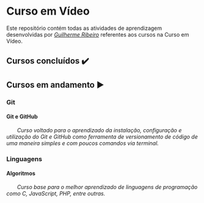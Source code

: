 # Curso em Vídeo

Este repositório contém todas as atividades de aprendizagem desenvolvidas por _[Guilherme Ribeiro](https://www.linkedin.com/in/guilhermedasilvaribeiro/)_ referentes aos cursos na Curso em Vídeo.

## Cursos concluídos :heavy_check_mark:

## Cursos em andamento :arrow_forward:
### Git
#### Git e GitHub
&ensp;&ensp;&ensp;&ensp;_Curso voltado para o aprendizado da instalação, configuração e utilização do Git e GitHub como ferramenta de versionamento de código de uma maneira simples e com poucos comandos via terminal._

### Linguagens
#### Algoritmos
&ensp;&ensp;&ensp;&ensp;_Curso base para o melhor aprendizado de linguagens de programação como C, JavaScript, PHP, entre outras._
